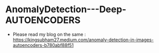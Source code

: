 # AnomalyDetection---Deep-AUTOENCODERS

- Please read my blog on the same : https://kingsubham27.medium.com/anomaly-detection-in-images-autoencoders-b780abf88f51
